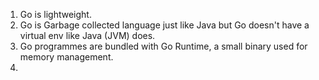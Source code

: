 1. Go is lightweight.
2. Go is Garbage collected language just like Java but Go doesn't have a virtual env like Java (JVM) does.
3. Go programmes are bundled with Go Runtime, a small binary used for memory management.
4. 